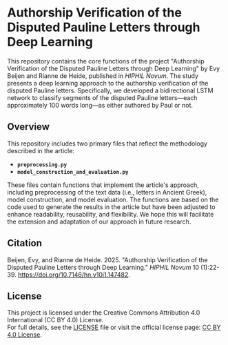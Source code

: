 # Authorship Verification of the Disputed Pauline Letters through Deep Learning

This repository contains the core functions of the project "Authorship Verification of the Disputed Pauline Letters through Deep Learning" by Evy Beijen and Rianne de Heide, published in *HIPHIL Novum*. The study presents a deep learning approach to the authorship verification of the disputed Pauline letters. Specifically, we developed a bidirectional LSTM network to classify segments of the disputed Pauline letters—each approximately 100 words long—as either authored by Paul or not.

## Overview
This repository includes two primary files that reflect the methodology described in the article:

- **`preprocessing.py`**
- **`model_construction_and_evaluation.py`**

These files contain functions that implement the article's approach, including preprocessing of the text data (i.e., letters in Ancient Greek), model construction, and model evaluation. The functions are based on the code used to generate the results in the article but have been adjusted to enhance readability, reusability, and flexibility. We hope this will facilitate the extension and adaptation of our approach in future research.

## Citation

Beijen, Evy, and Rianne de Heide. 2025. "Authorship Verification of the Disputed Pauline Letters through Deep Learning." *HIPHIL Novum* 10 (1):22-39. https://doi.org/10.7146/hn.v10i1.147482.

## License
This project is licensed under the Creative Commons Attribution 4.0 International (CC BY 4.0) License.  
For full details, see the [LICENSE](./LICENSE) file or visit the official license page: [CC BY 4.0 License](https://creativecommons.org/licenses/by/4.0/).
